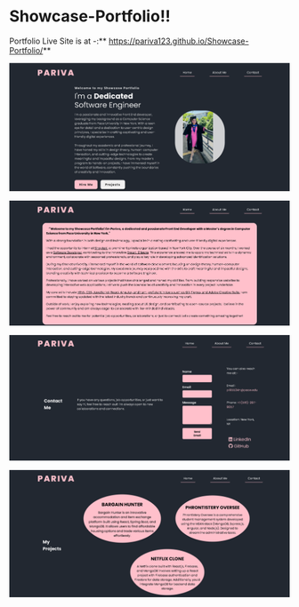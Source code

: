 # Showcase-Portfolio!!

Portfolio Live Site is at -:** https://pariva123.github.io/Showcase-Portfolio/**

![Home Page Screenshot](https://github.com/pariva123/Showcase-Portfolio/blob/17804f14970572fbc9bef741147a6662c4f7eb92/Portfolio_HomePage.png "Home Page")

![About Page Screenshot](https://github.com/pariva123/Showcase-Portfolio/blob/17804f14970572fbc9bef741147a6662c4f7eb92/Portfolio_AboutPage.png "About Page")

![contact Page Screenshot](https://github.com/pariva123/Showcase-Portfolio/blob/17804f14970572fbc9bef741147a6662c4f7eb92/Graduation_ContactPage.png "Contact Page")

![Projects Page Screenshot](https://github.com/pariva123/Showcase-Portfolio/blob/17804f14970572fbc9bef741147a6662c4f7eb92/Portfolio_Projects.png "Projects Page")
